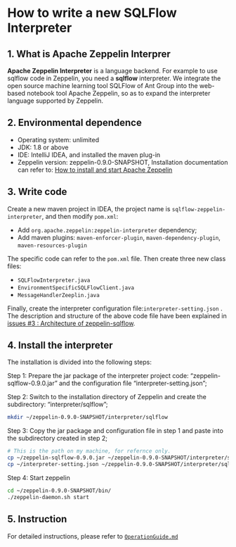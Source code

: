 # How to write a new SQLFlow Interpreter

## 1. What is Apache Zeppelin Interprer
 
**Apache Zeppelin Interpreter** is a language backend. For example to use sqlflow code in Zeppelin, you need a **sqlflow** interpreter. We integrate the open source machine learning tool SQLFlow of Ant Group into the web-based notebook tool Apache Zeppelin, so as to expand the interpreter language supported by Zeppelin.

## 2. Environmental dependence

- Operating system: unlimited
- JDK: 1.8 or above
- IDE: IntelliJ IDEA, and installed the maven plug-in
- Zeppelin version: zeppelin-0.9.0-SNAPSHOT, Installation documentation can refer to: [How to install and start Apache Zeppelin](https://blog.csdn.net/u013686990/article/details/102890085)

## 3. Write code

Create a new maven project in IDEA, the project name is `sqlflow-zeppelin-interpreter`, and then modify `pom.xml`:
- Add `org.apache.zeppelin:zeppelin-interpreter` dependency;
- Add maven plugins: `maven-enforcer-plugin`, `maven-dependency-plugin`, `maven-resources-plugin`

The specific code can refer to the `pom.xml` file. Then create three new class files:
- `SQLFlowInterpreter.java`
- `EnvironmentSpecificSQLFlowClient.java`
- `MessageHandlerZeeplin.java`

Finally, create the interpreter configuration file:`interpreter-setting.json` . The description and structure of the above code file have been explained in [issues #3 : Architecture of zeppelin-sqlflow](https://github.com/sql-machine-learning/zeppelin-sqlflow/issues/3).

## 4. Install the interpreter

The installation is divided into the following steps:

Step 1: Prepare the jar package of the interpreter project code: “zeppelin-sqlflow-0.9.0.jar” and the configuration file “interpreter-setting.json”;

Step 2: Switch to the installation directory of Zeppelin and create the subdirectory: “interpreter/sqlflow”;
```bash
mkdir ~/zeppelin-0.9.0-SNAPSHOT/interpreter/sqlflow
```
Step 3: Copy the jar package and configuration file in step 1 and paste into the subdirectory created in step 2;
```bash
# This is the path on my machine, for refernce only.
cp ~/zeppelin-sqlflow-0.9.0.jar ~/zeppelin-0.9.0-SNAPSHOT/interpreter/sqlflow
cp ~/interpreter-setting.json ~/zeppelin-0.9.0-SNAPSHOT/interpreter/sqlflow
```
Step 4: Start zeppelin
```bash
cd ~/zeppelin-0.9.0-SNAPSHOT/bin/
./zeppelin-daemon.sh start
```

## 5. Instruction

For detailed instructions, please refer to [`OperationGuide.md`](https://github.com/sql-machine-learning/zeppelin-sqlflow/issues/2)
